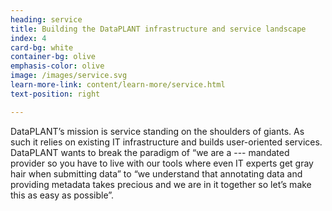 ```yaml
---
heading: service
title: Building the DataPLANT infrastructure and service landscape
index: 4
card-bg: white
container-bg: olive
emphasis-color: olive
image: /images/service.svg
learn-more-link: content/learn-more/service.html
text-position: right

---
```


DataPLANT’s mission is service standing on the shoulders of giants. As such it relies on existing IT infrastructure and builds user-oriented services. DataPLANT wants to break the paradigm of “we are a --- mandated provider so you have to live with our tools where even IT experts get gray hair when submitting data” to “we understand that annotating data and providing metadata takes precious and we are in it together so let’s make this as easy as possible”.
